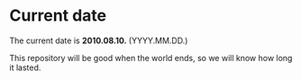 # Current date

The current date is **2010.08.10.** (YYYY.MM.DD.)

This repository will be good when the world ends, so we will know how long it lasted.